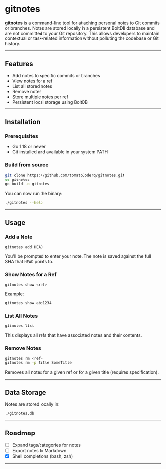 # gitnotes

**gitnotes** is a command-line tool for attaching personal notes to Git commits or branches. Notes are stored locally in a persistent BoltDB database and are not committed to your Git repository. This allows developers to maintain contextual or task-related information without polluting the codebase or Git history.

---

## Features

- Add notes to specific commits or branches
- View notes for a ref
- List all stored notes
- Remove notes
- Store multiple notes per ref
- Persistent local storage using BoltDB

---

## Installation

### Prerequisites

- Go 1.18 or newer
- Git installed and available in your system PATH

### Build from source

```bash
git clone https://github.com/tomatoCoderq/gitnotes.git
cd gitnotes
go build -o gitnotes
```

You can now run the binary:

```bash
./gitnotes --help
```

---

## Usage

### Add a Note

```bash
gitnotes add HEAD
```

You'll be prompted to enter your note. The note is saved against the full SHA that `HEAD` points to.

### Show Notes for a Ref

```bash
gitnotes show <ref>
```

Example:

```bash
gitnotes show abc1234
```

### List All Notes

```bash
gitnotes list
```

This displays all refs that have associated notes and their contents.

### Remove Notes

```bash
gitnotes rm <ref>
gitnotes rm -p title SomeTitle
```

Removes all notes for a given ref or for a given title (requires specification).

---

## Data Storage

Notes are stored locally in:

```
./gitnotes.db
```

---

## Roadmap

- [ ] Expand tags/categories for notes
- [ ] Export notes to Markdown
- [X] Shell completions (bash, zsh)

---